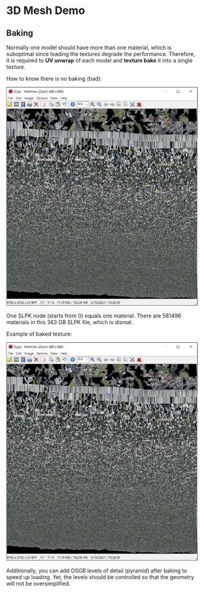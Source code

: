 # 3D Mesh Demo

## Baking

Normally one model should have more than one material, which is suboptimal since loading the textures degrade the performance. Therefore, it is required to **UV unwrap** of each model and **texture bake** it into a single texture.

How to know there is no baking (bad):

![img/bad.png](img/texture.png)

One SLPK node (starts from 0) equals one material. There are 581496 materials in this 363 GB SLPK file, which is dismal.

Example of baked texture:

![img/texture.png](img/texture.png)

Additionally, you can add OSGB levels of detail (pyramid) after baking to speed up loading. Yet, the levels should be controlled so that the geometry will not be oversimplified.